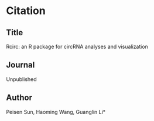 # Citation

## Title

Rcirc: an R package for circRNA analyses and visualization

## Journal

Unpublished

## Author

Peisen Sun, Haoming Wang, Guanglin Li*
